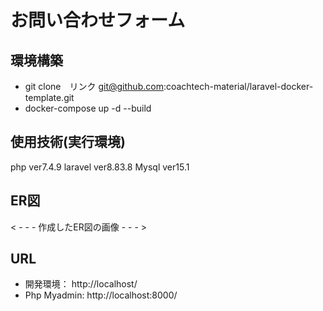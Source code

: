 # お問い合わせフォーム


## 環境構築
- git clone　リンク
  git@github.com:coachtech-material/laravel-docker-template.git
- docker-compose up -d --build


## 使用技術(実行環境)
php ver7.4.9
laravel ver8.83.8
Mysql ver15.1


## ER図
< - - - 作成したER図の画像 - - - >


## URL
- 開発環境： http://localhost/
- Php Myadmin: http://localhost:8000/
